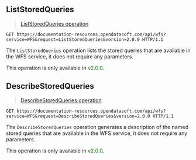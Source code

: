 ## ListStoredQueries

> [ListStoredQueries operation](https://documentation-resources.opendatasoft.com/api/wfs?service=WFS&request=ListStoredQueries&version=2.0.0)

>

```http
GET https://documentation-resources.opendatasoft.com/api/wfs?service=WFS&request=ListStoredQueries&version=2.0.0 HTTP/1.1
```

The `ListStoredQueries` operation lists the stored queries that are available in the WFS service, it does not require any parameters.

This operation is only available in <span style="color:green">v2.0.0</span>.

## DescribeStoredQueries

> [DescribeStoredQueries operation](https://documentation-resources.opendatasoft.com/api/wfs?service=WFS&request=DescribeStoredQueries&version=2.0.0)

>

```http
GET https://documentation-resources.opendatasoft.com/api/wfs?service=WFS&request=DescribeStoredQueries&version=2.0.0 HTTP/1.1
```

The `DescribeStoredQueries` operation generates a description of the named stored queries that are available in the WFS service, it does not require any parameters.

This operation is only available in <span style="color:green">v2.0.0</span>.
